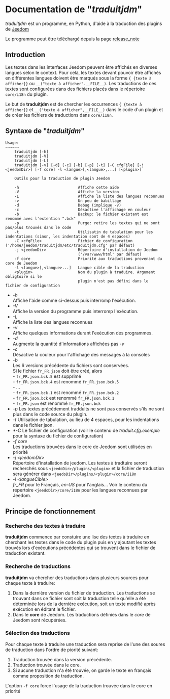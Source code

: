 # Documentation de "*traduitjdm*"

*traduitjdm* est un programme, en Python, d'aide à la traduction des plugins de [Jeedom](http://jeedom.com)

Le programme peut être téléchargé depuis la page [release_note](release_notes.html)

## Introduction
Les textes dans les interfaces Jeedom peuvent être affichés en diverses langues selon le context. Pour celà, les textes devant pouvoir être affichés en différentes langues doivent être marqués sous la forme `{ {texte à afficher}}` ou `__("texte à afficher".__FILE__)`. Les traductions de ces textes sont configurées dans des fichiers placés dans le répertoire `core/i18n` du plugin.

Le but de **traduitjdm** est de chercher les occurrences `{ {texte à afficher}}` et `__("texte à afficher",__FILE__)` dans le code d'un plugin et de créer les fichiers de traductions dans `core/i18n`.

## Syntaxe de "*traduitjdm*"
```
Usage:
~~~~~~
    traduitjdm [-h] 
    traduitjdm [-V]
    traduitjdm [-L]
    traduitjdm [-v] [-d] [-c] [-b] [-p] [-t] [-C cfgFile] [-j <jeedomDir>] [-f core] -l <langue>[,<langue>,...] [<plugin>]

    Outils pour la traduction de plugin Jeedom

    -h                          Affiche cette aide
    -V                          Affiche la version
    -L                          Affiche la liste des langues reconnues
    -v                          Un peu de babillage
    -d                          Debug (implique -v)
    -c                          Désactive l'affichage en couleur
    -b                          Backup: le fichier existant est renommé avec l'extention ".bck"
    -p                          Purge: retire les textes qui ne sont pas/plus trouvés dans le code
    -t                          Utilisatin de tabulation pour les indentations (sinon, les indentation sont de 4 espaces)
    -C <cfgFile>                Fichier de configuration ('/home/jeedom/traduitjdm/etc/traduitjdm.cfg' par défaut)
    -j <jeedomDir>              Répertoire d'installation de Jeedom
                                ('/var/www/html' par défaut)
    -f core                     Priorité aux traductions provenant du core de Jeedom
    -l <langue>[,<langue>...]   Langue cible de la traduction
    <plugin>                    Nom du plugin à traduire. Argument obligtoire si le
                                plugin n'est pas défini dans le fichier de configuration
```

- *-h*  
    Affiche l'aide comme ci-dessus puis interromp l'exécution.
- *-V*  
    Affiche la version du programme puis interromp l'exécution.
 - *-L*  
    Affiche la liste des langues reconnues
- *-v*  
    Affiche quelques informations durant l'exécution des programmes.
- *-d*    
    Augmente la quantité d'informations affichées pas *-v*
- *-c*    
    Désactive la couleur pour l'affichage des messages à la consoles
- *-b*  
    Les 6 versions précédente du fichiers sont conservées.    
    Si le fichier `fr_FR.json` doit être créé, alors    
        - `fr_FR.json.bck.5` est supprimé   
        - `fr_FR.json.bck.4` est renommé `fr_FR.json.bck.5`   
        - ...   
        - `fr_FR.json.bck.1` est renommé `fr_FR.json.bck.2`   
        - `fr_FR.json.bck` est renommé `fr_FR.json.bck.1`   
        - `fr_FR.json` est renommé `fr_FR.json.bck`   
- *-p*
    Les textes précédement tradduits ne sont pas conservés s'ils ne sont plus dans le code source du plugin.
- *-t*
    Utilisation de tabulation, au lieu de 4 espaces, pour les indentations dans le fichier json.
- *-C <cfgFile>
    Le fichier de configuration (voir le contenu de *traduit.cfg.exemple* pour la syntaxe du fichier de configuration)
- *-f core*  
    Les traductions trouvées dans le core de Jeedom sont utilisées en priorité
- *-j \<jeedomDir>*    
    Répertoire d'installation de jeedom. Les textes à tradtuire seront recherchés sous `<jeedoDir>/plugins/<plugin>` et la fichier de traduction sera générer dans `<jeedoDir>/plugins/<plugin>/core/i18n`    
- *-l \<langueCible>*    
    *fr_FR* pour le Français, *en-US* pour l'anglais... Voir le contenu du répertoire `<jeedoDir>/core/i18n` pour les langues reconnues par Jeedom.

## Principe de fonctionnement
### Recherche des textes à traduire
**traduitjdm** commence par constuire une lise des textes à traduire en cherchant les textes dans le code du plugin puis en y ajoutant les textes trouvés lors d'exécutions précédentes qui se trouvent dans le fichier de traduction existant.

### Recherche de traductions
**traduitjdm** va chercher des traductions dans plusieurs sources pour chaque texte à traduire:
1. Dans la dernière version du fichier de traduction.
    Les traductions se trouvant dans ce fichier sont soit la traduction telle qu'elle a été déterminée lors de la dernière exécution, soit un texte modifié après exécution en éditant le fichier.
2. Dans le **core** de Jeedom.
    Les traductions définies dans le *core* de Jeedom sont récupérées.

### Sélection des traductions
Pour chaque texte à traduire une traduction sera reprise de l'une des soures de traduction dans l'ordre de piorité suivant:

1. Traduction trouvée dans la version précédente.
1. Traduction trouvée dans le core.
1. Si aucune traduction n'a été trouvée, on garde le texte en français comme proposition de traduction.

L'option `-f core` force l'usage de la traduction trouvée dans le core en priorité 
